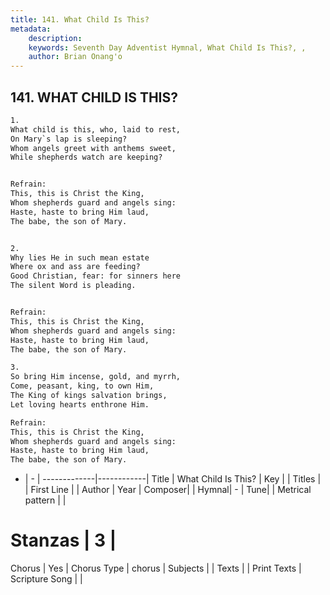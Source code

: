 ```yaml
---
title: 141. What Child Is This?
metadata:
    description: 
    keywords: Seventh Day Adventist Hymnal, What Child Is This?, , 
    author: Brian Onang'o
---
```



## 141. WHAT CHILD IS THIS?

```txt
1.
What child is this, who, laid to rest,
On Mary`s lap is sleeping?
Whom angels greet with anthems sweet,
While shepherds watch are keeping?


Refrain:
This, this is Christ the King,
Whom shepherds guard and angels sing:
Haste, haste to bring Him laud,
The babe, the son of Mary.


2.
Why lies He in such mean estate
Where ox and ass are feeding?
Good Christian, fear: for sinners here
The silent Word is pleading.


Refrain:
This, this is Christ the King,
Whom shepherds guard and angels sing:
Haste, haste to bring Him laud,
The babe, the son of Mary.

3.
So bring Him incense, gold, and myrrh,
Come, peasant, king, to own Him,
The King of kings salvation brings,
Let loving hearts enthrone Him.

Refrain:
This, this is Christ the King,
Whom shepherds guard and angels sing:
Haste, haste to bring Him laud,
The babe, the son of Mary.

```

- |   -  |
-------------|------------|
Title | What Child Is This? |
Key |  |
Titles |  |
First Line |  |
Author | 
Year | 
Composer|  |
Hymnal|  - |
Tune|  |
Metrical pattern | |
# Stanzas | 3 |
Chorus | Yes |
Chorus Type | chorus |
Subjects |  |
Texts |  |
Print Texts | 
Scripture Song |  |
  
